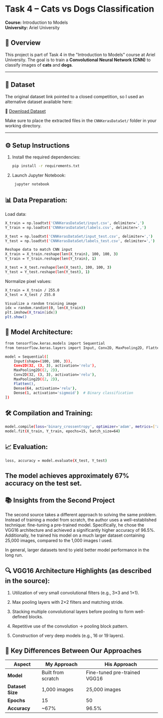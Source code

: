 ﻿# Task 4 – Cats vs Dogs Classification  
**Course:** Introduction to Models  
**University:** Ariel University  

## 📝 Overview

This project is part of Task 4 in the "Introduction to Models" course at Ariel University. The goal is to train a **Convolutional Neural Network (CNN)** to classify images of **cats** and **dogs**.

---

## 📁 Dataset

The original dataset link pointed to a closed competition, so I used an alternative dataset available here:

🔗 [Download Dataset](https://drive.google.com/drive/u/0/folders/1dZvL1gi5QLwOGrfdn9XEsi4EnXx535bD)

Make sure to place the extracted files in the `CNNKerasDataSet/` folder in your working directory.

---

## ⚙️ Setup Instructions

1. Install the required dependencies:

   ```bash
   pip install -r requirements.txt
    ```
2. Launch Jupyter Notebook:
   ```bash
    jupyter notebook
    ```
## 📊 Data Preparation:

Load data:
   ```bash
   X_train = np.loadtxt('CNNKerasDataSet/input.csv', delimiter=',')
   Y_train = np.loadtxt('CNNKerasDataSet/labels.csv', delimiter=',')
   
   X_test = np.loadtxt('CNNKerasDataSet/input_test.csv', delimiter=',')
   Y_test = np.loadtxt('CNNKerasDataSet/labels_test.csv', delimiter=',')
   
   Reshape data to match CNN input
   X_train = X_train.reshape(len(X_train), 100, 100, 3)
   Y_train = Y_train.reshape(len(Y_train), 1)
   
   X_test = X_test.reshape(len(X_test), 100, 100, 3)
   Y_test = Y_test.reshape(len(Y_test), 1)
   ```
Normalize pixel values:
   ```bash
   X_train = X_train / 255.0
   X_test = X_test / 255.0
   
   Visualize a random training image
   idx = random.randint(0, len(X_train))
   plt.imshow(X_train[idx])
   plt.show()
   ```
## 🧠 Model Architecture:
   ```bash
   from tensorflow.keras.models import Sequential
   from tensorflow.keras.layers import Input, Conv2D, MaxPooling2D, Flatten, Dense
   
   model = Sequential([
       Input(shape=(100, 100, 3)),
       Conv2D(32, (3, 3), activation='relu'),
       MaxPooling2D((2, 2)),
       Conv2D(32, (3, 3), activation='relu'),
       MaxPooling2D((2, 2)),
       Flatten(),
       Dense(64, activation='relu'),
       Dense(1, activation='sigmoid')  # Binary classification
   ])
   ```
## 🛠️ Compilation and Training:
   ```bash
   model.compile(loss='binary_crossentropy', optimizer='adam', metrics=['accuracy'])
   model.fit(X_train, Y_train, epochs=15, batch_size=64)
   ```
## 📈 Evaluation:
   ```bash
   loss, accuracy = model.evaluate(X_test, Y_test)
   ```
## The model achieves approximately 67% accuracy on the test set.

## 📚 Insights from the Second Project
The second source takes a different approach to solving the same problem. 
Instead of training a model from scratch, the author uses a well-established technique: fine-tuning a pre-trained model. 
Specifically, he chose the VGG16 architecture and achieved a significantly higher accuracy of 96.5%. 
Additionally, he trained his model on a much larger dataset containing 25,000 images, compared to the 1,000 images I used.

In general, larger datasets tend to yield better model performance in the long run.

## 🔍 VGG16 Architecture Highlights (as described in the source):
1. Utilization of very small convolutional filters (e.g., 3×3 and 1×1).

2. Max pooling layers with 2×2 filters and matching stride.

3. Stacking multiple convolutional layers before pooling to form well-defined blocks.

4. Repetitive use of the convolution → pooling block pattern.

5. Construction of very deep models (e.g., 16 or 19 layers).

## 🔑 Key Differences Between Our Approaches

| Aspect         | My Approach             | His Approach                    |
|----------------|-------------------------|----------------------------------|
| **Model**      | Built from scratch       | Fine-tuned pre-trained VGG16     |
| **Dataset Size** | 1,000 images           | 25,000 images                    |
| **Epochs**     | 15                      | 50                               |
| **Accuracy**   | ~67%                    | 96.5%                            |


